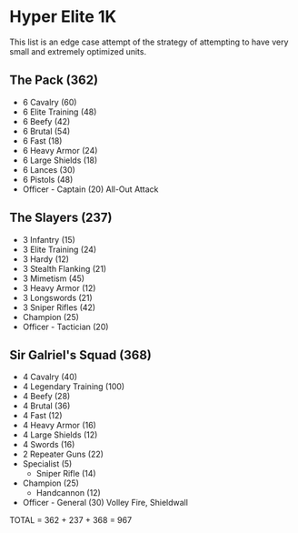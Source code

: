 # Hyper Elite 1K

This list is an edge case attempt of the strategy of attempting to have very small and extremely optimized units.

## The Pack (362)

- 6 Cavalry (60)
- 6 Elite Training (48)
- 6 Beefy (42)
- 6 Brutal (54)
- 6 Fast (18)
- 6 Heavy Armor (24)
- 6 Large Shields (18)
- 6 Lances (30)
- 6 Pistols (48)
- Officer - Captain (20) All-Out Attack

## The Slayers (237)

- 3 Infantry (15)
- 3 Elite Training (24)
- 3 Hardy (12)
- 3 Stealth Flanking (21)
- 3 Mimetism (45)
- 3 Heavy Armor (12)
- 3 Longswords (21)
- 3 Sniper Rifles (42)
- Champion (25)
- Officer - Tactician (20)

## Sir Galriel's Squad (368)

- 4 Cavalry (40)
- 4 Legendary Training (100)
- 4 Beefy (28)
- 4 Brutal (36)
- 4 Fast (12)
- 4 Heavy Armor (16)
- 4 Large Shields (12)
- 4 Swords (16)
- 2 Repeater Guns (22)
- Specialist (5)
	- Sniper Rifle (14)
- Champion (25)
	- Handcannon (12)
- Officer - General (30) Volley Fire, Shieldwall


TOTAL = 362 + 237 + 368 = 967
